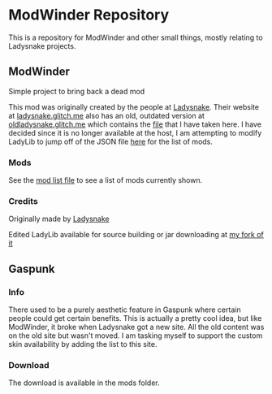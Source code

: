 # ModWinder Repository

 This is a repository for ModWinder and other small things, mostly relating to Ladysnake projects.

## ModWinder

 Simple project to bring back a dead mod

 This mod was originally created by the people at [Ladysnake](https://github.com/ladysnake).
 Their website at [ladysnake.glitch.me](https://ladysnake.glitch.me/) also has an old, outdated version at [oldladysnake.glitch.me](https://oldladysnake.glitch.me/) which contains the [file](https://oldladysnake.glitch.me/milksnake-bar-v2) that I have taken here. I have decided since it is no longer available at the host, I am attempting to modify LadyLib to jump off of the JSON file [here](/milksnakebar.json) for the list of mods.

### Mods

 See the [mod list file](/modlist.md) to see a list of mods currently shown.

### Credits

 Originally made by [Ladysnake](https://github.com/ladysnake)

 Edited LadyLib available for source building or jar downloading at [my fork of it](https://github.com/sschr15/LadyLib)

## Gaspunk

### Info

 There used to be a purely aesthetic feature in Gaspunk where certain people could get certain benefits. This is actually a pretty cool idea, but like ModWinder, it broke when Ladysnake got a new site. All the old content was on the old site but wasn't moved. I am tasking myself to support the custom skin availability by adding the list to this site.

### Download

 The download is available in the mods folder.
